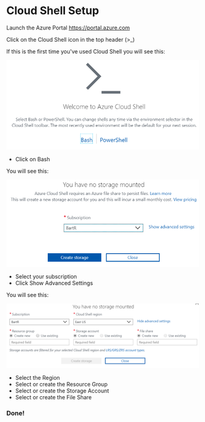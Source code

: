 # Cloud Shell Setup

Launch the Azure Portal <https://portal.azure.com>

Click on the Cloud Shell icon in the top header (>_)

If this is the first time you've used Cloud Shell you will see this:

![Initial node resource group](images/cloud-shell-1.png)

* Click on Bash

You will see this:

![Initial node resource group](images/cloud-shell-2.png)

* Select your subscription
* Click Show Advanced Settings

You will see this:

![Initial node resource group](images/cloud-shell-3.png)

* Select the Region
* Select or create the Resource Group
* Select or create the Storage Account
* Select or create the File Share

### Done!